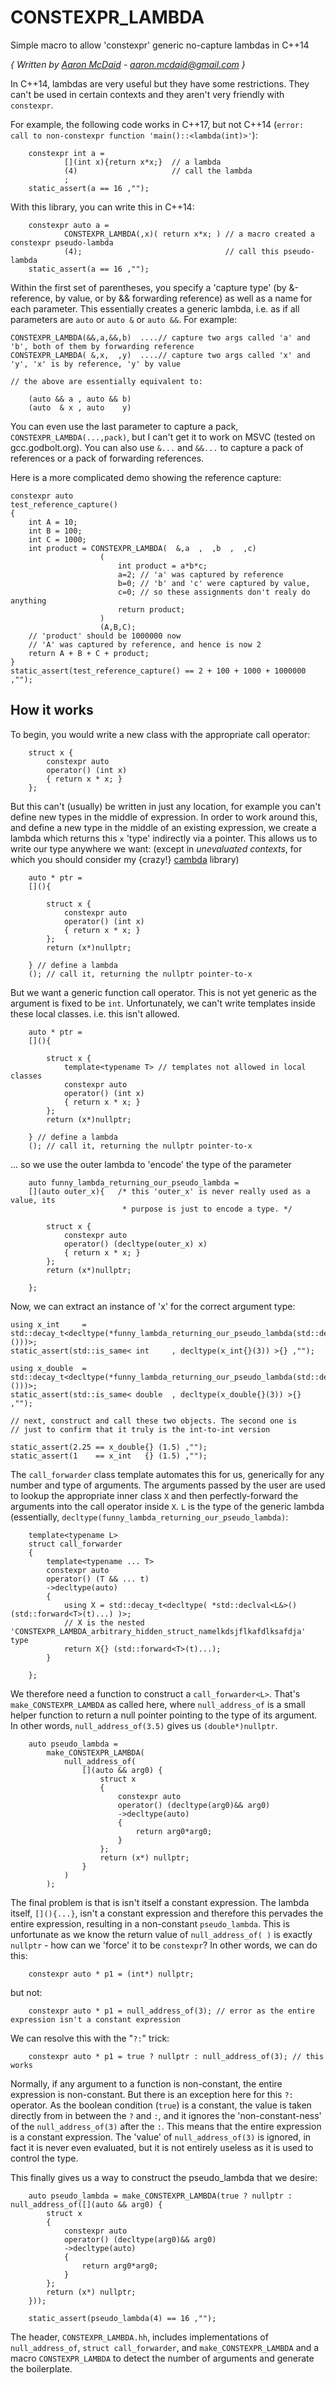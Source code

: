 # CONSTEXPR_LAMBDA
Simple macro to allow 'constexpr' generic no-capture lambdas in C++14

*{ Written by [Aaron McDaid](https://aaronmcdaid.github.io/) - aaron.mcdaid@gmail.com }*

In C++14, lambdas are very useful but they have some restrictions. They can't be used in certain contexts and they aren't very friendly with `constexpr`.

For example, the following code works in C++17, but not C++14 (`error: call to non-constexpr function 'main()::<lambda(int)>'`):

```
    constexpr int a =
            [](int x){return x*x;}  // a lambda
            (4)                     // call the lambda
            ;
    static_assert(a == 16 ,"");
```
With this library, you can write this in C++14:
```
    constexpr auto a =
            CONSTEXPR_LAMBDA(,x)( return x*x; ) // a macro created a constexpr pseudo-lambda
            (4);                                // call this pseudo-lambda
    static_assert(a == 16 ,"");
```

Within the first set of parentheses, you specify a 'capture type' (by &-reference, by value, or by && forwarding reference) as well as a name for each parameter.
This essentially creates a generic lambda, i.e. as if all parameters are `auto` or `auto &` or `auto &&`.
For example:
```
CONSTEXPR_LAMBDA(&&,a,&&,b)  ....// capture two args called 'a' and 'b', both of them by forwarding reference
CONSTEXPR_LAMBDA( &,x,  ,y)  ....// capture two args called 'x' and 'y', 'x' is by reference, 'y' by value

// the above are essentially equivalent to:

    (auto && a , auto && b)
    (auto  & x , auto    y)
```

You can even use the last parameter to capture a pack, `CONSTEXPR_LAMBDA(...,pack)`, but I can't get it to work on MSVC (tested on gcc.godbolt.org).
You can also use `&...` and `&&...` to capture a pack of references or a pack of forwarding references.

Here is a more complicated demo showing the reference capture:
```
constexpr auto
test_reference_capture()
{
    int A = 10;
    int B = 100;
    int C = 1000;
    int product = CONSTEXPR_LAMBDA(  &,a  ,  ,b  ,  ,c)
                    (
                        int product = a*b*c;
                        a=2; // 'a' was captured by reference
                        b=0; // 'b' and 'c' were captured by value,
                        c=0; // so these assignments don't realy do anything
                        return product;
                    )
                    (A,B,C);
    // 'product' should be 1000000 now
    // 'A' was captured by reference, and hence is now 2
    return A + B + C + product;
}
static_assert(test_reference_capture() == 2 + 100 + 1000 + 1000000 ,"");
```

## How it works
To begin, you would write a new class with the appropriate call operator:
```
    struct x {
        constexpr auto
        operator() (int x)
        { return x * x; }
    };
```
But this can't (usually) be written in just any location, for example you can't define new types
in the middle of expression.
In order to work around this, and define a new type in the middle of an existing expression,
we create a lambda which
returns this `x` 'type' indirectly via a pointer. This allows us to write our type anywhere
we want: (except in *unevaluated contexts*, for which you should consider my {crazy!} [cambda](https://github.com/aaronmcdaid/cambda) library)

```
    auto * ptr =
    [](){

        struct x {
            constexpr auto
            operator() (int x)
            { return x * x; }
        };
        return (x*)nullptr;

    } // define a lambda
    (); // call it, returning the nullptr pointer-to-x
```
But we want a generic function call operator. This is not yet generic as the argument is fixed to be `int`.
Unfortunately, we can't write templates inside these local classes. i.e. this isn't allowed.
```
    auto * ptr =
    [](){

        struct x {
            template<typename T> // templates not allowed in local classes
            constexpr auto
            operator() (int x)
            { return x * x; }
        };
        return (x*)nullptr;

    } // define a lambda
    (); // call it, returning the nullptr pointer-to-x
```
... so we use the outer lambda to 'encode' the type of the parameter
```
    auto funny_lambda_returning_our_pseudo_lambda =
    [](auto outer_x){   /* this 'outer_x' is never really used as a value, its
                         * purpose is just to encode a type. */

        struct x {
            constexpr auto
            operator() (decltype(outer_x) x)
            { return x * x; }
        };
        return (x*)nullptr;

    };
```
Now, we can extract an instance of 'x' for the correct argument type:
```
using x_int     = std::decay_t<decltype(*funny_lambda_returning_our_pseudo_lambda(std::declval<int>()))>;
static_assert(std::is_same< int     , decltype(x_int{}(3)) >{} ,"");

using x_double  = std::decay_t<decltype(*funny_lambda_returning_our_pseudo_lambda(std::declval<double>()))>;
static_assert(std::is_same< double  , decltype(x_double{}(3)) >{} ,"");

// next, construct and call these two objects. The second one is
// just to confirm that it truly is the int-to-int version

static_assert(2.25 == x_double{} (1.5) ,"");
static_assert(1    == x_int   {} (1.5) ,"");
```

The `call_forwarder` class template automates this for us, generically for any number
and type of arguments. The arguments passed by the user are used to lookup the appropriate
inner class `X` and then perfectly-forward the arguments into the call operator inside `X`.
`L` is the type of the generic lambda (essentially, `decltype(funny_lambda_returning_our_pseudo_lambda)`:

```
    template<typename L>
    struct call_forwarder
    {
        template<typename ... T>
        constexpr auto
        operator() (T && ... t)
        ->decltype(auto)
        {
            using X = std::decay_t<decltype( *std::declval<L&>()(std::forward<T>(t)...) )>;
            // X is the nested 'CONSTEXPR_LAMBDA_arbitrary_hidden_struct_namelkdsjflkafdlksafdja' type
            return X{} (std::forward<T>(t)...);
        }

    };
```

We therefore need a function to construct a `call_forwarder<L>`. That's `make_CONSTEXPR_LAMBDA` as called here,
where `null_address_of` is a small helper function to return a null pointer pointing to the type of its argument.
In other words, `null_address_of(3.5)` gives us `(double*)nullptr`.

```
    auto pseudo_lambda =
        make_CONSTEXPR_LAMBDA(
            null_address_of(
                [](auto && arg0) {
                    struct x
                    {
                        constexpr auto
                        operator() (decltype(arg0)&& arg0)
                        ->decltype(auto)
                        {
                            return arg0*arg0;
                        }
                    };
                    return (x*) nullptr;
                }
            )
        );
```
The final problem is that is isn't itself a constant expression. The lambda itself, `[](){...}`, isn't a constant
expression and therefore this pervades the entire expression, resulting in a non-constant `pseudo_lambda`.
This is unfortunate as we know the return value of `null_address_of( )` is exactly `nullptr` - how can
we 'force' it to be `constexpr`?
In other words, we can do this:

```
    constexpr auto * p1 = (int*) nullptr;
```
but not:
```
    constexpr auto * p1 = null_address_of(3); // error as the entire expression isn't a constant expression
```
We can resolve this with the "`?:`" trick:
```
    constexpr auto * p1 = true ? nullptr : null_address_of(3); // this works
```
Normally, if any argument to a function is non-constant, the entire expression is non-constant. But there is
an exception here for this `?:` operator. As the boolean condition (`true`) is a constant, the value is
taken directly from in between the `?` and `:`, and it ignores the 'non-constant-ness' of the `null_address_of(3)`
after the `:`. This means that the entire expression is a constant expression.
The 'value' of `null_address_of(3)` is ignored, in fact it is never even evaluated, but it is not
entirely useless as it is used to control the type.


This finally gives us a way to construct the pseudo_lambda that we desire:
```
    auto pseudo_lambda = make_CONSTEXPR_LAMBDA(true ? nullptr : null_address_of([](auto && arg0) {
        struct x
        {
            constexpr auto
            operator() (decltype(arg0)&& arg0)
            ->decltype(auto)
            {
                return arg0*arg0;
            }
        };
        return (x*) nullptr;
    }));

    static_assert(pseudo_lambda(4) == 16 ,"");
```

The header, `CONSTEXPR_LAMBDA.hh`, includes implementations of `null_address_of`, `struct call_forwarder`, and `make_CONSTEXPR_LAMBDA`
and a macro `CONSTEXPR_LAMBDA` to detect the number of arguments and generate the boilerplate.
